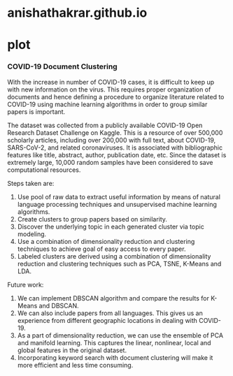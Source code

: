 # anishathakrar.github.io
# plot

### COVID-19 Document Clustering

With the increase in number of COVID-19 cases, it is difficult to keep up with new information on the virus. This requires proper organization of documents and hence defining a procedure to organize literature related to COVID-19 using machine learning algorithms in order to group similar papers is important.

The dataset was collected from a publicly available COVID-19 Open Research Dataset Challenge on Kaggle. This is a resource of over 500,000 scholarly articles, including over 200,000 with full text, about COVID-19, SARS-CoV-2, and related coronaviruses. It is associated with bibliographic features like title, abstract, author, publication date, etc. Since the dataset is extremely large, 10,000 random samples have been considered to save computational resources.

Steps taken are:

1. Use pool of raw data to extract useful information by means of natural language processing techniques and unsupervised machine learning algorithms.
2. Create clusters to group papers based on similarity.
3. Discover the underlying topic in each generated cluster via topic modeling.
4. Use a combination of dimensionality reduction and clustering techniques to achieve goal of easy access to every paper.
5. Labeled clusters are derived using a combination of dimensionality reduction and clustering techniques such as PCA, TSNE, K-Means and LDA.

Future work:

1. We can implement DBSCAN algorithm and compare the results for K-Means and DBSCAN.
2. We can also include papers from all languages. This gives us an experience from different geographic locations in dealing with COVID-19.
3. As a part of dimensionality reduction, we can use the ensemble of PCA and manifold learning. This captures the linear, nonlinear, local and global features in the original dataset.
4. Incorporating keyword search with document clustering will make it more efficient and less time consuming.
